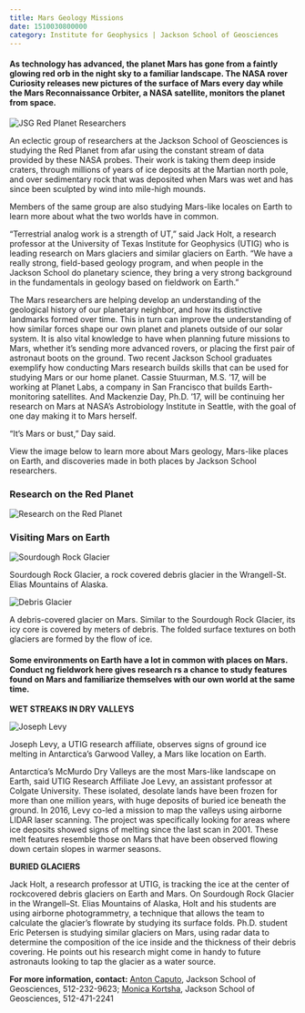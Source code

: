 ```yaml
--- 
title: Mars Geology Missions
date: 1510030800000
category: Institute for Geophysics | Jackson School of Geosciences
---
```


#### As technology has advanced, the planet Mars has gone from a faintly glowing red orb in the night sky to a familiar landscape. The NASA rover Curiosity releases new pictures of the surface of Mars every day while the Mars Reconnaissance Orbiter, a NASA satellite, monitors the planet from space.

![JSG Red Planet Researchers](http://research.utexas.edu/showcase/assets/js/fileman/Uploads/JSG-Red-Planet-Researchers.png)

An eclectic group of researchers at the Jackson School of Geosciences is studying the Red Planet from afar using the constant stream of data provided by these NASA probes. Their work is taking them deep inside craters, through millions of years of ice deposits at the Martian north pole, and over sedimentary rock that was deposited when Mars was wet and has since been sculpted by wind into mile-high mounds.

Members of the same group are also studying Mars-like locales on Earth to learn more about what the two worlds have in common.

“Terrestrial analog work is a strength of UT,” said Jack Holt, a research professor at the University of Texas Institute for Geophysics (UTIG) who is leading research on Mars glaciers and similar glaciers on Earth. “We have a really strong, field-based geology program, and when people in the Jackson School do planetary science, they bring a very strong background in the fundamentals in geology based on fieldwork on Earth.”

The Mars researchers are helping develop an understanding of the geological history of our planetary neighbor, and how its distinctive landmarks formed over time. This in turn can improve the understanding of how similar forces shape our own planet and planets outside of our solar system. It is also vital knowledge to have when planning future missions to Mars, whether it’s sending more advanced rovers, or placing the first pair of astronaut boots on the ground. Two recent Jackson School graduates exemplify how conducting Mars research builds skills that can be used for studying Mars or our home planet. Cassie Stuurman, M.S. ’17, will be working at Planet Labs, a company in San Francisco that builds Earth-monitoring satellites. And Mackenzie Day, Ph.D. ’17, will be continuing her research on Mars at NASA’s Astrobiology Institute in Seattle, with the goal of one day making it to Mars herself.

“It’s Mars or bust,” Day said.

View the image below to learn more about Mars geology, Mars-like places on Earth, and discoveries made in both places by Jackson School researchers.

### Research on the Red Planet

![Research on the Red Planet](http://research.utexas.edu/showcase/assets/js/fileman/Uploads/Research-on-the-Red-Planet.jpg)

### Visiting Mars on Earth

![Sourdough Rock Glacier](http://research.utexas.edu/showcase/assets/js/fileman/Uploads/Sourdough-Rock-Glacier.jpg)

Sourdough Rock Glacier, a rock covered debris glacier in the Wrangell-St. Elias Mountains of Alaska.

![Debris Glacier](http://research.utexas.edu/showcase/assets/js/fileman/Uploads/Debris-Glacier.jpg)

A debris-covered glacier on Mars. Similar to the Sourdough Rock Glacier, its icy core is covered by meters of debris. The folded surface textures on both glaciers are formed by the flow of ice.

#### Some environments on Earth have a lot in common with places on Mars. Conduct ng fieldwork here gives research rs a chance to study features found on Mars and familiarize themselves with our own world at the same time.

**WET STREAKS IN DRY VALLEYS**

![Joseph Levy](http://research.utexas.edu/showcase/assets/js/fileman/Uploads/Joseph-Levy.jpg)

Joseph Levy, a UTIG research affiliate, observes signs of ground ice melting in Antarctica’s Garwood Valley, a Mars like location on Earth.

Antarctica’s McMurdo Dry Valleys are the most Mars-like landscape on Earth, said UTIG Research Affiliate Joe Levy, an assistant professor at Colgate University. These isolated, desolate lands have been frozen for more than one million years, with huge deposits of buried ice beneath the ground. In 2016, Levy co-led a mission to map the valleys using airborne LIDAR laser scanning. The project was specifically looking for areas where ice deposits showed signs of melting since the last scan in 2001. These melt features resemble those on Mars that have been observed flowing down certain slopes in warmer seasons.

**BURIED GLACIERS**

Jack Holt, a research professor at UTIG, is tracking the ice at the center of rockcovered debris glaciers on Earth and Mars. On Sourdough Rock Glacier in the Wrangell–St. Elias Mountains of Alaska, Holt and his students are using airborne photogrammetry, a technique that allows the team to calculate the glacier’s flowrate by studying its surface folds. Ph.D. student Eric Petersen is studying similar glaciers on Mars, using radar data to determine the composition of the ice inside and the thickness of their debris covering. He points out his research might come in handy to future astronauts looking to tap the glacier as a water source.

**For more information, contact:** [Anton Caputo](mailto:anton.caputo@jsg.utexas.edu), Jackson School of Geosciences, 512-232-9623; [Monica Kortsha](mailto:mkortsha@jsg.utexas.edu), Jackson School of Geosciences, 512-471-2241